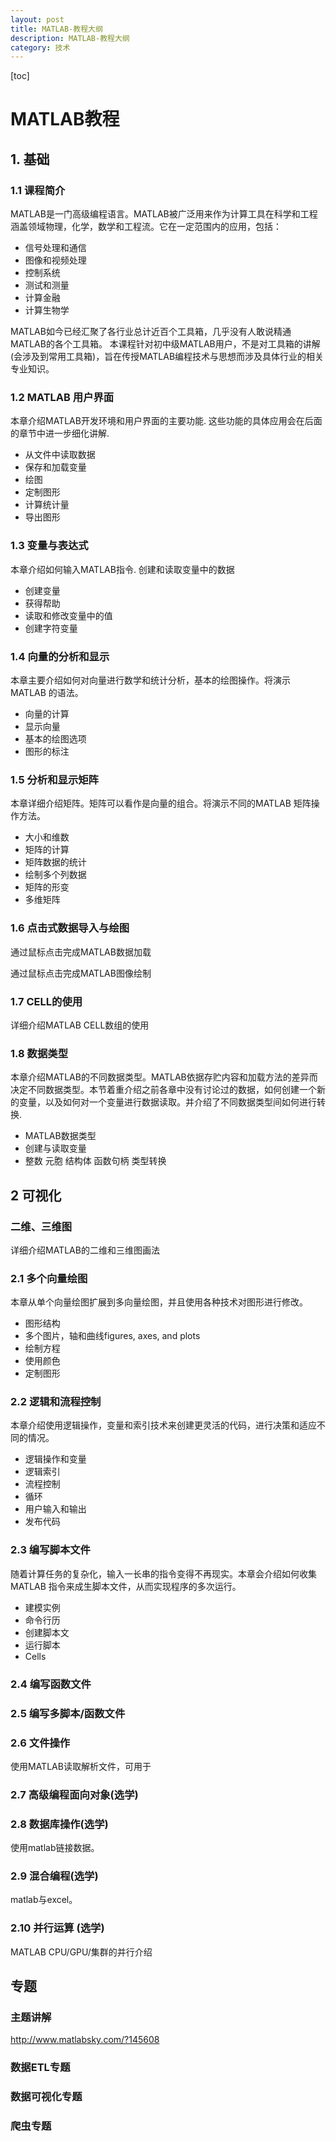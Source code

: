 ```yaml
---
layout: post
title: MATLAB-教程大纲
description: MATLAB-教程大纲
category: 技术
---
```

[toc]

# MATLAB教程

## 1. 基础

### 1.1 课程简介
MATLAB是一门高级编程语言。MATLAB被广泛用来作为计算工具在科学和工程涵盖领域物理，化学，数学和工程流。它在一定范围内的应用，包括：
+ 信号处理和通信
+ 图像和视频处理
+ 控制系统
+ 测试和测量
+ 计算金融
+ 计算生物学

MATLAB如今已经汇聚了各行业总计近百个工具箱，几乎没有人敢说精通MATLAB的各个工具箱。
本课程针对初中级MATLAB用户，不是对工具箱的讲解(会涉及到常用工具箱)，旨在传授MATLAB编程技术与思想而涉及具体行业的相关专业知识。

### 1.2 MATLAB 用户界面
本章介绍MATLAB开发环境和用户界面的主要功能. 这些功能的具体应用会在后面的章节中进一步细化讲解.

- 从文件中读取数据
- 保存和加载变量
- 绘图
- 定制图形
- 计算统计量
- 导出图形 

### 1.3 变量与表达式
本章介绍如何输入MATLAB指令. 创建和读取变量中的数据
- 创建变量
- 获得帮助
- 读取和修改变量中的值
- 创建字符变量

### 1.4 向量的分析和显示
本章主要介绍如何对向量进行数学和统计分析，基本的绘图操作。将演示MATLAB 的语法。
- 向量的计算
- 显示向量
- 基本的绘图选项
- 图形的标注

### 1.5 分析和显示矩阵
本章详细介绍矩阵。矩阵可以看作是向量的组合。将演示不同的MATLAB 矩阵操作方法。
- 大小和维数
- 矩阵的计算
- 矩阵数据的统计
- 绘制多个列数据
- 矩阵的形变
- 多维矩阵

### 1.6 点击式数据导入与绘图
通过鼠标点击完成MATLAB数据加载


通过鼠标点击完成MATLAB图像绘制

### 1.7 CELL的使用
详细介绍MATLAB CELL数组的使用

### 1.8 数据类型
本章介绍MATLAB的不同数据类型。MATLAB依据存贮内容和加载方法的差异而决定不同数据类型。本节着重介绍之前各章中没有讨论过的数据，如何创建一个新的变量，以及如何对一个变量进行数据读取。并介绍了不同数据类型间如何进行转换.
- MATLAB数据类型
- 创建与读取变量
- 整数 元胞 结构体 函数句柄 类型转换



## 2 可视化
### 二维、三维图
详细介绍MATLAB的二维和三维图画法 


### 2.1 多个向量绘图
本章从单个向量绘图扩展到多向量绘图，并且使用各种技术对图形进行修改。
- 图形结构
- 多个图片，轴和曲线figures, axes, and plots
- 绘制方程
- 使用颜色
- 定制图形


### 2.2 逻辑和流程控制
本章介绍使用逻辑操作，变量和索引技术来创建更灵活的代码，进行决策和适应不同的情况。
- 逻辑操作和变量
- 逻辑索引
- 流程控制
- 循环
- 用户输入和输出
- 发布代码


### 2.3 编写脚本文件
随着计算任务的复杂化，输入一长串的指令变得不再现实。本章会介绍如何收集MATLAB 指令来成生脚本文件，从而实现程序的多次运行。
- 建模实例
- 命令行历
- 创建脚本文
- 运行脚本
- Cells

### 2.4 编写函数文件

### 2.5 编写多脚本/函数文件

### 2.6 文件操作
使用MATLAB读取解析文件，可用于


### 2.7 高级编程面向对象(选学)


### 2.8 数据库操作(选学)
使用matlab链接数据。

### 2.9 混合编程(选学)
matlab与excel。

### 2.10 并行运算 (选学)
MATLAB CPU/GPU/集群的并行介绍

## 专题

### 主题讲解
http://www.matlabsky.com/?145608

### 数据ETL专题

### 数据可视化专题

### 爬虫专题




